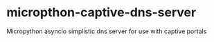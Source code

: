 # micropthon-captive-dns-server
Micropython asyncio simplistic dns server for use with captive portals

